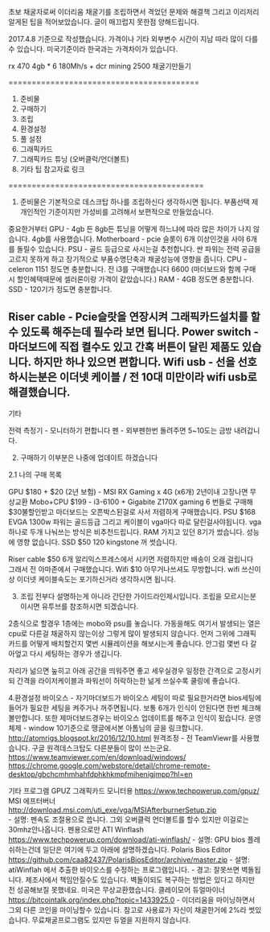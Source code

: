 초보 채굴자로써 이더리움 채굴기를 조립하면서 격었던 문제와 해결책 그리고 이리저리 알게된 팁을 적어보았습니다.
글이 매끄럽지 못한점 양해드립니다.

2017.4.8 기준으로 작성했습니다. 가격이나 기타 외부변수 시간이 지남 따라 많이 다를 수 있습니다. 
미국기준이라 한국과는 가격차이가 있습니다.

rx 470 4gb * 6 180Mh/s + dcr mining 2500 채굴기만들기


=========================================
1. 준비물
2. 구매하기
3. 조립
4. 환경설정
5. 풀 설정
6. 그래픽카드
7. 그래픽카드 튜닝 (오버클럭/언더볼트)
8. 기타 팁
참고자료 링크

==========================================
1. 준비물은 기본적으로 데스크탑 하나를 조립하신다 생각하시면 됩니다.
부품선택 제 개인적인 기준이지만 가성비를 고려해서 보편적으로 만들었습니다.

중요한거부터 
GPU - 4gb 든 8gb든 튜닝을 어떻게 하느냐에 따라 많은 차이가 나지 않습니다. 4gb를 사용했습니다.
Motherboard - pcie 슬롯이 6개 이상인것을 사야 6개를 돌릴수 있습니다.
PSU - 골드 등급으로 사시는걸 추천합니다. 싼 파워는 전력 공급을 고르지 못하게 하고 장기적으로 부품수명단축과 채굴성능에 영향을 줍니다.
CPU - celeron 1151 정도면 충분합니다. 전 i3를 구매했습니다 6600 (마더보드와 함께 구매시 할인혜택때문에 셀러론이랑 가격이 같았습니다.)
RAM - 4GB 정도면 충분합니다.
SSD - 120기가 정도면 충분합니다.

Riser cable - Pcie슬랏을 연장시켜 그래픽카드설치를 할수 있도록 해주는데 필수라 보면 됩니다.
Power switch - 마더보드에 직접 켤수도 있고 간혹 버튼이 달린 제품도 있습니다. 하지만 하나 있으면 편합니다.
Wifi usb - 선을 선호하시는분은 이더넷 케이블 / 전 10대 미만이라 wifi usb로 해결했습니다.
--------------------------------------------------------
기타

전력 측정기 - 모니터하기 편합니다
펜 - 외부펜한번 돌려주면 5~10도는 금방 내려갑니다.

2. 구매하기
이부분은 나중에 업데이트 하겠습니다

2.1 나의 구매 목록

GPU 		$180 + $20 (2년 보험) - MSI RX Gaming x 4G (x6개)
		2년이내 고장나면 무상교환
Mobo+CPU	$199	- i3-6100 + Gigabite Z170X gaming 6
		번들로 구매해 $30불할인받고 마더보드는 오픈박스된걸로 사서 저렴하게 구매했습니다.
PSU		$168 EVGA 1300w
		파워는 골드등급 그리고 케이블이 vga마다 따로 달린걸사야됩니다. vga하나로 두개 나눠쓰는 방식은 비추천드립니다.
RAM 		가지고 있던 8기가 썼습니다. 성능에 영향 없습니다.
SSD		$50 120 kingstone 꺼 썻습니다.

Riser cable 	$50 6개   알리익스프레스에서 시키면 저렴하지만 배송이 오래 걸립니다 그래서 전 아마존에서 구매했습니다.
Wifi 		$10 아무거나쓰셔도 무방합니다. wifi 쓰신이상 이더넷 케이블속도는 포기하신거라 생각하시면 됩니다.



3. 조립
전부다 설명하는게 아니라 간단한 가이드라인제시입니다. 조립을 모르시는분이시면 유투브를 참조하시면 되겠습니다.

2층식으로 할경우 1층에는 mobo와 psu를 놓습니다. 가동을해도 여기서 발생되는 열은 cpu로 다른걸 채굴하지 않는이상 그렇게 많이 발생되지 않습니다.
먼저 그위에 그래픽카드를 어떻게 배치할건지 몇번 시뮬레이션을 해보시는게 좋습니다. 안그럼 몇번 다 갈아엎고 다시 세팅하는 경우가 생깁니다.

자리가 넒으면 눞히고 아래 공간을 띄워주면 좋고 세우실경우 일정한 간격으로 고정시키되 간격을 라이저케이블과 파워선이 허락하는한 넒게 쓰실수록 쿨링에 좋습니다.



4.환경설정
바이오스 - 자기마더보드가 바이오스 세팅이 따로 필요한거라면 bios세팅에 들어가 필요한 세팅을 켜주거나 꺼주면됩니다. 보통 6개가 인식이 안된다면 한번 체크해볼만합니다. 또한 제마더보드경우는 바이오스 업데이트를 해주고 인식이 됬습니다.
운영체제 - window 10기준으로 땡글에서본 아톰님의 글을 링크합니다. http://atomrigs.blogspot.kr/2016/12/10.html
원격조정 - 전 TeamViewr를 사용했습니다. 구글 원격데스크탑도 다른분들이 많이 쓰는군요.
	https://www.teamviewer.com/en/download/windows/
	https://chrome.google.com/webstore/detail/chrome-remote-desktop/gbchcmhmhahfdphkhkmpfmihenigjmpp?hl=en
	
기타 프로그램
GPUZ 그래픽카드 모니터용 https://www.techpowerup.com/gpuz/
MSI 에프터버너 http://download.msi.com/uti_exe/vga/MSIAfterburnerSetup.zip	
	- 설명: 펜속도 조절용으로 씁니다. 그외 오버클럭 언더볼트를 할수 있지만 이걸로는 30mhz안나옵니다. 펜용으로만
ATI Winflash https://www.techpowerup.com/download/ati-winflash/
	- 설명: GPU bios 플레쉬하는건데 일단은 여기에 두고 아래에 설명하겠습니다.
Polaris Bios Editor https://github.com/caa82437/PolarisBiosEditor/archive/master.zip
	- 설명: atiWinflah 에서 추출한 바이오스를 수정하는 프로그램입니다.
	- 경고: 잘못쓰면 벽돌됩니다. 제조사에서 책임안질수도 있습니다. 벽돌이되도 복구하는 방법은 있다고 하지만 전 성공해보질 못했네요. 미국은 무상교환했습니다.
클레이모어 듀얼마이너 https://bitcointalk.org/index.php?topic=1433925.0
	- 이더리움을 마이닝하면서 그외 다른 코인을 마이닝할수 있습니다. 참고로 사용료가 자신이 채굴한거에 2%라 썻있습니다. 무료채굴프로그램도 있지만 듀얼을 지원하지 않습니다.

